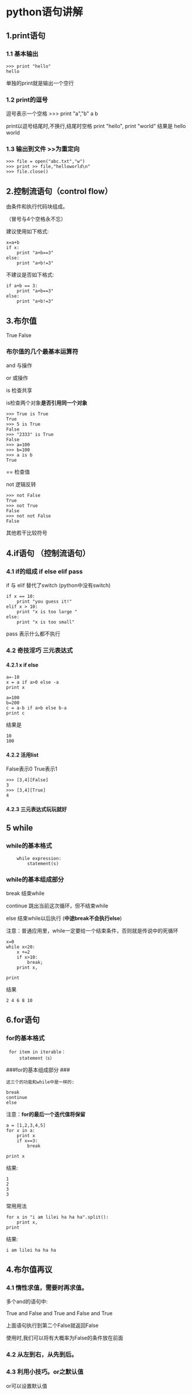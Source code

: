 # python语句讲解  #

## 1.print语句 ##

### 1.1 基本输出 ###
	>>> print "hello" 
	hello

单独的print就是输出一个空行

### 1.2 print的逗号 ###

逗号表示一个空格
	>>> print "a","b"
	a b

print以逗号结尾时,不换行,结尾时空格
	print "hello",
	print "world" 
结果是
	hello world

### 1.3 输出到文件 >>为重定向 ###
	>>> file = open("abc.txt","w")
	>>> print >> file,"helloworld\n"
	>>> file.close()


## 2.控制流语句（control flow） ##
 
  由条件和执行代码块组成。  

 （冒号与4个空格永不忘） 


 
建议使用如下格式:


	x=a+b
	if x:
	    print "a+b==3"
	else:
	    print "a+b!=3"


不建议是否如下格式:

	 
	if a+b == 3:
	    print "a+b==3"
	else:
	    print "a+b!=3"




## 3.布尔值 ##
 
True  False


### 布尔值的几个最基本运算符 ###
 
  and 与操作

  or  或操作

  is 检查共享

  is检查两个对象**是否引用同一个对象**

	>>> True is True
	True
	>>> 5 is True     
	False
	>>> "2333" is True 
	False
	>>> a=100
	>>> b=100
	>>> a is b
	True
	
	
 == 检查值


 not 逻辑反转

	>>> not False
	True
	>>> not True
	False
	>>> not not False
	False


 其他若干比较符号


## 4.if语句 （控制流语句） ##

	
### 4.1 if的组成 if else elif pass ##

if 与 elif 替代了switch  (python中没有switch)

	
	if x == 10:
	    print "you guess it!"
	elif x > 10:
	    print "x is too large "
	else:
	    print "x is too small"


pass 表示什么都不执行 


### 4.2 奇技淫巧 三元表达式 ##


#### 4.2.1 x if  else ####
 
	a=-10                  
	x = a if a>0 else -a   
	print x                
	                       
	a=100                  
	b=200                  
	c = a-b if a>b else b-a                                               
	print c  

结果是

	10
	100


#### 4.2.2 活用list   ####

False表示0
True表示1

 
	>>> [3,4][False]
	3
	>>> [3,4][True] 
	4 


#### 4.2.3 三元表达式玩玩就好 ####





## 5 while #

 
### while的基本格式 ###

		while expression:
			statement(s)

### while的基本组成部分 ###


break 结束while


continue 跳出当前这次循环，但不结束while


else 结束while以后执行  (**中途break不会执行else**)


注意：普通应用里，while一定要给一个结束条件，否则就是传说中的死循环



	x=0
	while x<20:
	    x +=2
	    if x>10:
	        break;
	    print x,
	 
	print

结果

	2 4 6 8 10


## 6.for语句 ##


### for的基本格式 ###

	 for item in iterable：
		 statement（s）


###for的基本组成部分 ###

	这三个的功能和while中是一样的:

	break
	continue
	else 
	

注意：**for的最后一个迭代值将保留**


	a = [1,2,3,4,5]
	for x in a:
	    print x
	    if x==3:
			break
	                                                                                                       
	print x

结果:

	1
	2
	3
	3

常用用法

	for x in "i am lilei ha ha ha".split():
	    print x,
	print 

结果:

	i am lilei ha ha ha

## 4.布尔值再议 ##

### 4.1 惰性求值，需要时再求值。 ###


多个and的语句中:

True and False and True and False and True

上面语句执行到第二个False就返回False


使用时,我们可以将有大概率为False的条件放在前面



### 4.2 从左到右，从先到后。 ###


### 4.3 利用小技巧。or之默认值 ###


or可以设置默认值



